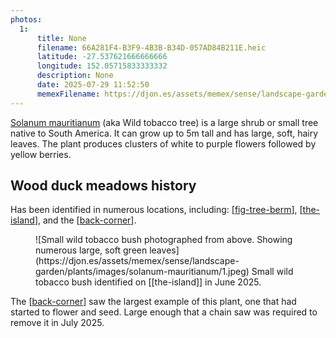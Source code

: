 ```yaml
---
photos:
  1:
      title: None
      filename: 66A281F4-B3F9-4B3B-B34D-057AD84B211E.heic
      latitude: -27.537621666666666
      longitude: 152.05715833333332
      description: None
      date: 2025-07-29 11:52:50
      memexFilename: https://djon.es/assets/memex/sense/landscape-garden/plants/images/solanum-mauritianum/1.jpeg
---
```

[Solanum mauritianum](https://en.wikipedia.org/wiki/Solanum_mauritianum) (aka Wild tobacco tree) is a large shrub or small tree native to South America. It can grow up to 5m tall and has large, soft, hairy leaves. The plant produces clusters of white to purple flowers followed by yellow berries.

## Wood duck meadows history

Has been identified in numerous locations, including: [[fig-tree-berm]], [[the-island]], and the [[back-corner]].

<figure markdown>
![Small wild tobacco bush photographed from above. Showing numerous large, soft green leaves](https://djon.es/assets/memex/sense/landscape-garden/plants/images/solanum-mauritianum/1.jpeg)
<caption>Small wild tobacco bush identified on [[the-island]] in June 2025.</caption>
</figure>

The [[back-corner]] saw the largest example of this plant, one that had started to flower and seed. Large enough that a chain saw was required to remove it in July 2025.




[//begin]: # "Autogenerated link references for markdown compatibility"
[fig-tree-berm]: ../fig-tree-berm "Fig tree berm"
[the-island]: ../the-island "The Island"
[back-corner]: ../back-corner "The back corner"
[//end]: # "Autogenerated link references"